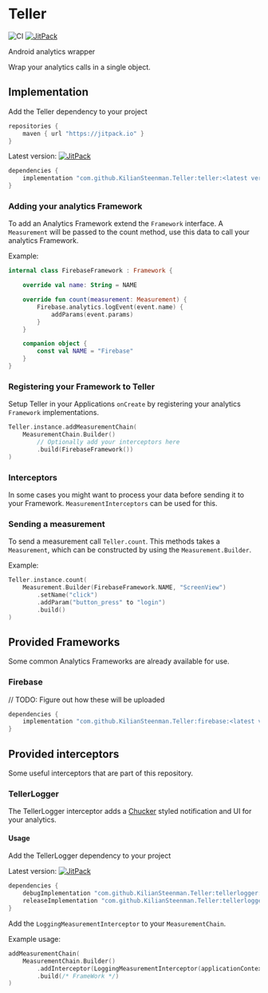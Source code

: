 # Teller

![CI](https://github.com/KilianSteenman/Teller/workflows/Android%20CI/badge.svg?branch=master)
[![JitPack](https://jitpack.io/v/KilianSteenman/Teller.svg)](https://jitpack.io/#KilianSteenman/Teller)

Android analytics wrapper

Wrap your analytics calls in a single object.

## Implementation

Add the Teller dependency to your project

```groovy
repositories {
    maven { url "https://jitpack.io" }
}
```

Latest
version: [![JitPack](https://jitpack.io/v/KilianSteenman/Teller.svg)](https://jitpack.io/#KilianSteenman/Teller)

```groovy
dependencies {
    implementation "com.github.KilianSteenman.Teller:teller:<latest version>"
}
```

### Adding your analytics Framework

To add an Analytics Framework extend the `Framework` interface. A `Measurement` will be passed to
the count method, use this data to call your analytics Framework.

Example:

```kotlin
internal class FirebaseFramework : Framework {

    override val name: String = NAME

    override fun count(measurement: Measurement) {
        Firebase.analytics.logEvent(event.name) {
            addParams(event.params)
        }
    }

    companion object {
        const val NAME = "Firebase"
    }
}
```

### Registering your Framework to Teller

Setup Teller in your Applications `onCreate` by registering your analytics `Framework`
implementations.

```kotlin
Teller.instance.addMeasurementChain(
    MeasurementChain.Builder()
        // Optionally add your interceptors here    
        .build(FirebaseFramework())
)
```

### Interceptors

In some cases you might want to process your data before sending it to your Framework.
`MeasurementInterceptors` can be used for this.

### Sending a measurement

To send a measurement call `Teller.count`. This methods takes a `Measurement`, which can be
constructed by using the `Measurement.Builder`.

Example:

```kotlin
Teller.instance.count(
    Measurement.Builder(FirebaseFramework.NAME, "ScreenView")
        .setName("click")
        .addParam("button_press" to "login")
        .build()
)
```

## Provided Frameworks

Some common Analytics Frameworks are already available for use.

### Firebase

// TODO: Figure out how these will be uploaded

```groovy
dependencies {
    implementation "com.github.KilianSteenman.Teller:firebase:<latest version>"
}
```

## Provided interceptors

Some useful interceptors that are part of this repository.

### TellerLogger

The TellerLogger interceptor adds a [Chucker](https://github.com/ChuckerTeam/chucker) styled
notification and UI for your analytics.

#### Usage

Add the TellerLogger dependency to your project

Latest
version: [![JitPack](https://jitpack.io/v/KilianSteenman/Teller.svg)](https://jitpack.io/#KilianSteenman/Teller)

```groovy
dependencies {
    debugImplementation "com.github.KilianSteenman.Teller:tellerlogger:<latest version>"
    releaseImplementation "com.github.KilianSteenman.Teller:tellerlogger-noop:<latest version>"
}
```

Add the `LoggingMeasurementInterceptor` to your `MeasurementChain`.

Example usage:

```kotlin
addMeasurementChain(
    MeasurementChain.Builder()
        .addInterceptor(LoggingMeasurementInterceptor(applicationContext))
        .build(/* FrameWork */)
)
```
